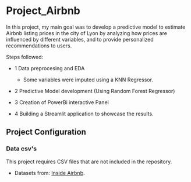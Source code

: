 # Project_Airbnb
In this project, my main goal was to develop a predictive model to estimate Airbnb listing prices in the city of Lyon by analyzing how prices are influenced by different variables, and to provide personalized recommendations to users.

Steps followed: 
- 1 Data preprocesing and EDA
   - Some variables were imputed using a KNN Regressor.
  
- 2 Predictive Model development (Using Random Forest Regressor)

- 3 Creation of PowerBi interactive Panel

- 4 Building a Streamlit application to showcase the results.
  
 
## Project Configuration

### Data csv's

This project requires CSV files that are not included in the repository.
- Datasets from: [Inside Airbnb](https://insideairbnb.com/get-the-data/).
